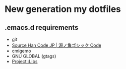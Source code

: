 # New generation my dotfiles

## .emacs.d requirements

* git
* [Source Han Code JP | 源ノ角ゴシック Code](https://github.com/adobe-fonts/source-han-code-jp)
* cmigemo
* GNU GLOBAL (gtags)
* [Project::Libs](https://metacpan.org/pod/Project::Libs)
